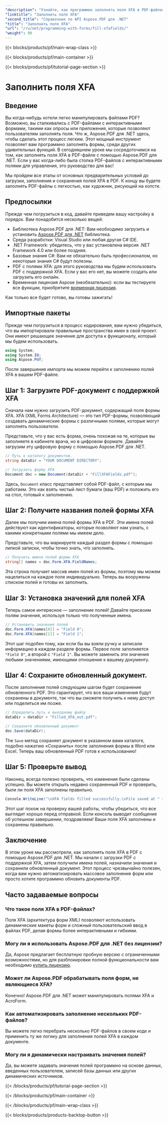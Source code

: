 ```yaml
---
"description": "Узнайте, как программно заполнять поля XFA в PDF-файлах с помощью Aspose.PDF для .NET с помощью этого пошагового руководства. Откройте для себя простые и мощные инструменты для работы с PDF-файлами."
"linktitle": "Заполнить поля XFA"
"second_title": "Справочник по API Aspose.PDF для .NET"
"title": "Заполнить поля XFA"
"url": "/ru/net/programming-with-forms/fill-xfafields/"
"weight": 90
---
```


{{< blocks/products/pf/main-wrap-class >}}

{{< blocks/products/pf/main-container >}}

{{< blocks/products/pf/tutorial-page-section >}}

# Заполнить поля XFA

## Введение

Вы когда-нибудь хотели легко манипулировать файлами PDF? Возможно, вы сталкивались с PDF-файлами с интерактивными формами, такими как опросы или приложения, которые позволяют пользователям заполнять поля. Что ж, Aspose.PDF для .NET здесь, чтобы сделать этот процесс легким. Этот мощный инструмент позволяет вам программно заполнять формы, среди других удивительных функций. В сегодняшнем уроке мы сосредоточимся на том, как заполнять поля XFA в PDF-файле с помощью Aspose.PDF для .NET. Если у вас когда-либо была стопка PDF-файлов с интерактивными полями для управления, это руководство для вас!

Мы пройдем все этапы от основных предварительных условий до загрузки, заполнения и сохранения полей XFA в PDF. К концу вы будете заполнять PDF-файлы с легкостью, как художник, рисующий на холсте.

## Предпосылки

Прежде чем погрузиться в код, давайте приведем вашу настройку в порядок. Вам понадобится несколько вещей:

- Библиотека Aspose.PDF для .NET: Вам необходимо загрузить и установить [Aspose.PDF для .NET](https://releases.aspose.com/pdf/net/) библиотека.
- Среда разработки: Visual Studio или любая другая C# IDE.
- .NET Framework: убедитесь, что у вас установлена версия .NET Framework 4.0 или более поздняя.
- Базовые знания C#: Вам не обязательно быть профессионалом, но некоторые знания C# будут полезны.
- PDF с полями XFA: для этого руководства мы будем использовать PDF с поддержкой XFA. Если у вас его нет, вы можете создать или загрузить его онлайн.
- Временная лицензия Aspose (необязательно): если вы тестируете все функции, приобретите [временная лицензия](https://purchase.aspose.com/temporary-license/).

Как только все будет готово, вы готовы зажигать!

## Импортные пакеты

Прежде чем погрузиться в процесс кодирования, вам нужно убедиться, что вы импортировали правильные пространства имен в свой проект. Они имеют решающее значение для доступа к функционалу, который мы будем использовать.

```csharp
using System;
using System.IO;
using Aspose.Pdf;
```

После завершения импорта мы можем перейти к заполнению полей XFA в вашем PDF-файле.

## Шаг 1: Загрузите PDF-документ с поддержкой XFA

Сначала нам нужно загрузить PDF-документ, содержащий поля формы XFA. XFA (XML Forms Architecture) — это тип PDF-формы, позволяющий создавать динамические формы с различными полями, которые могут заполнять пользователи.

Представьте, что у вас есть форма, очень похожая на те, которые вы заполняете в кабинете врача, но в цифровом формате. Давайте загрузим эту цифровую форму с помощью Aspose.PDF для .NET.

```csharp
// Путь к каталогу документов.
string dataDir = "YOUR DOCUMENT DIRECTORY";

// Загрузить форму XFA
Document doc = new Document(dataDir + "FillXFAFields.pdf");
```

Здесь, `Document` класс представляет собой PDF-файл, с которым мы работаем. Это как взять чистый лист бумаги (ваш PDF) и положить его на стол, готовый к заполнению.

## Шаг 2: Получите названия полей формы XFA

Далее мы получим имена полей формы XFA в PDF. Эти имена полей действуют как идентификаторы, которые позволяют нам узнать, с какими конкретными полями мы имеем дело.

Представьте, что вы маркируете каждый раздел формы с помощью липкой записки, чтобы точно знать, что заполнять.

```csharp
// Получить имена полей формы XFA
string[] names = doc.Form.XFA.FieldNames;
```

Эта строка получает массив имен полей из формы, поэтому мы можем нацелиться на каждое поле индивидуально. Теперь вы вооружены списком полей и готовы их заполнить.

## Шаг 3: Установка значений для полей XFA

Теперь самое интересное — заполнение полей! Давайте присвоим полям значения, используя только что полученные имена.

```csharp
// Установить значения полей
doc.Form.XFA[names[0]] = "Field 0";
doc.Form.XFA[names[1]] = "Field 1";
```

Этот шаг подобен тому, как если бы вы взяли ручку и записали информацию в каждом разделе формы. Первое поле заполняется `"Field 0"`, а второй с `"Field 1"`. Вы можете заменить эти значения любыми значениями, имеющими отношение к вашему документу.

## Шаг 4: Сохраните обновленный документ.

После заполнения полей следующим шагом будет сохранение обновленного PDF. Это гарантирует, что все ваши изменения будут сохранены в документе, так что вы сможете получить к нему доступ или поделиться им позже.

```csharp
// Определить путь к выходному файлу
dataDir = dataDir + "Filled_XFA_out.pdf";

// Сохраните обновленный документ
doc.Save(dataDir);
```

The `Save` метод сохраняет документ в указанном вами каталоге, подобно нажатию «Сохранить» после заполнения формы в Word или Excel. Теперь ваш обновленный PDF готов к использованию!

## Шаг 5: Проверьте вывод

Наконец, всегда полезно проверить, что изменения были сделаны успешно. Вы можете открыть недавно сохраненный PDF и проверить, были ли поля XFA заполнены правильно.

```csharp
Console.WriteLine("\nXFA fields filled successfully.\nFile saved at " + dataDir);
```

Этот шаг похож на проверку вашей работы, чтобы убедиться, что все выглядит хорошо перед отправкой. Если консоль выводит сообщение об успешном завершении, поздравляем! Ваши поля XFA заполнены и сохранены правильно.

## Заключение

В этом уроке мы рассмотрели, как заполнять поля XFA в PDF с помощью Aspose.PDF для .NET. Мы начали с загрузки PDF с поддержкой XFA, затем получили имена полей, назначили значения и сохранили обновленный документ. Этот процесс чрезвычайно полезен, когда вам нужно автоматизировать массовое заполнение форм или просто хотите программно обновить документы PDF.

## Часто задаваемые вопросы

### Что такое поля XFA в PDF-файлах?
Поля XFA (архитектура форм XML) позволяют использовать динамические макеты форм и сложный пользовательский ввод в файлах PDF, делая формы более интерактивными и гибкими.

### Могу ли я использовать Aspose.PDF для .NET без лицензии?
Да, Aspose предлагает бесплатную пробную версию с ограниченными возможностями, но для разблокировки полной функциональности вам необходимо [купить лицензию](https://purchase.aspose.com/buy).

### Может ли Aspose.PDF обрабатывать поля форм, не являющиеся XFA?
Конечно! Aspose.PDF для .NET может манипулировать полями XFA и AcroForm.

### Как автоматизировать заполнение нескольких PDF-файлов?
Вы можете легко перебрать несколько PDF-файлов в своем коде и применить ту же логику для заполнения полей XFA в каждом документе.

### Могу ли я динамически настраивать значения полей?
Да, вы можете задавать значения полей программно на основе данных, введенных пользователем, записей базы данных или других динамических источников.

{{< /blocks/products/pf/tutorial-page-section >}}

{{< /blocks/products/pf/main-container >}}

{{< /blocks/products/pf/main-wrap-class >}}

{{< blocks/products/products-backtop-button >}}